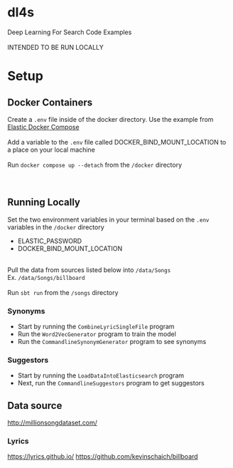 # dl4s
Deep Learning For Search Code Examples <br ><br >
INTENDED TO BE RUN LOCALLY


# Setup

## Docker Containers
Create a `.env` file inside of the docker directory. Use the example from [Elastic Docker Compose](https://www.elastic.co/blog/getting-started-with-the-elastic-stack-and-docker-compose) <br ><br >
Add a variable to the `.env` file called DOCKER_BIND_MOUNT_LOCATION to a place on your local machine <br ><br >
Run `docker compose up --detach` from the `/docker` directory <br ><br ><br >

## Running Locally
Set the two environment variables in your terminal based on the `.env` variables in the `/docker` directory
* ELASTIC_PASSWORD
* DOCKER_BIND_MOUNT_LOCATION
<br ><br >

Pull the data from sources listed below into `/data/Songs`<br >
Ex. `/data/Songs/billboard` <br ><br >
Run `sbt run` from the `/songs` directory

### Synonyms
* Start by running the `CombineLyricSingleFile` program
* Run the `Word2VecGenerator` program to train the model
* Run the `CommandlineSynonymGenerator` program to see synonyms

### Suggestors
* Start by running the `LoadDataIntoElasticsearch` program
* Next, run the `CommandlineSuggestors` program to get suggestors

## Data source
http://millionsongdataset.com/
### Lyrics
https://lyrics.github.io/
https://github.com/kevinschaich/billboard